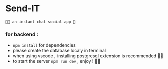 # Send-IT
``` 🥷🏼 an instant chat social app 🦊 ```
### for backend :
- ``` npm install ``` for dependencies
- please create the database localy in terminal
- when using vscode , installing postgresql extension is recommended 🤌🏽
- to start the server ``` npm run dev ``` , enjoy ! ✌🏼
